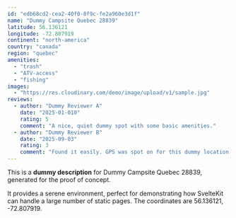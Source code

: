 ```yaml
---
id: "edb68cd2-cea2-40f0-8f9c-fe2a960e3d1f"
name: "Dummy Campsite Quebec 28839"
latitude: 56.136121
longitude: -72.807919
continent: "north-america"
country: "canada"
region: "quebec"
amenities:
  - "trash"
  - "ATV-access"
  - "fishing"
images:
  - "https://res.cloudinary.com/demo/image/upload/v1/sample.jpg"
reviews:
  - author: "Dummy Reviewer A"
    date: "2025-01-010"
    rating: 5
    comment: "A nice, quiet dummy spot with some basic amenities."
  - author: "Dummy Reviewer B"
    date: "2025-09-03"
    rating: 3
    comment: "Found it easily. GPS was spot on for this dummy location."
---
```


This is a **dummy description** for Dummy Campsite Quebec 28839, generated for the proof of concept.

It provides a serene environment, perfect for demonstrating how SvelteKit can handle a large number of static pages. The coordinates are 56.136121, -72.807919.
